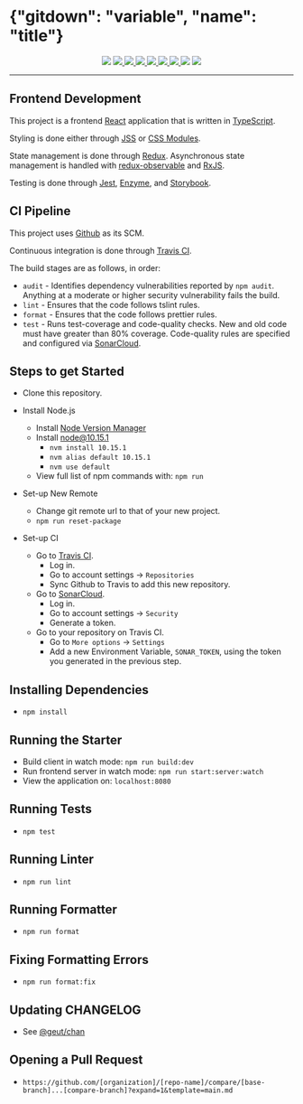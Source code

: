 # {"gitdown": "variable", "name": "title"}
<div align="center">
	<img src="https://img.shields.io/github/package-json/v/{"gitdown": "variable", "name": "repoOrg"}/{"gitdown": "variable", "name": "repoProject"}.svg">
	<a href="https://travis-ci.com/{"gitdown": "variable", "name": "repoOrg"}/{"gitdown": "variable", "name": "repoProject"}">
		<img src="https://travis-ci.com/{"gitdown": "variable", "name": "repoOrg"}/{"gitdown": "variable", "name": "repoProject"}.svg?branch=master">
	</a>
	<a href="https://sonarcloud.io/dashboard?id={"gitdown": "variable", "name": "repoProject"}&branch=master">
		<img src="https://sonarcloud.io/api/project_badges/measure?project={"gitdown": "variable", "name": "repoProject"}&metric=alert_status">
	</a>
	<a href="https://sonarcloud.io/dashboard?id={"gitdown": "variable", "name": "repoProject"}&branch=master">
		<img src="https://sonarcloud.io/api/project_badges/measure?project={"gitdown": "variable", "name": "repoProject"}&metric=coverage">
	</a>
	<a href="https://sonarcloud.io/dashboard?id={"gitdown": "variable", "name": "repoProject"}&branch=master">
		<img src="https://sonarcloud.io/api/project_badges/measure?project={"gitdown": "variable", "name": "repoProject"}&metric=sqale_rating">
	</a>
	<a href="https://sonarcloud.io/dashboard?id={"gitdown": "variable", "name": "repoProject"}&branch=master">
		<img src="https://sonarcloud.io/api/project_badges/measure?project={"gitdown": "variable", "name": "repoProject"}&metric=sqale_index">
	</a>
	<a href="https://sonarcloud.io/dashboard?id={"gitdown": "variable", "name": "repoProject"}&branch=master">
		<img src="https://sonarcloud.io/api/project_badges/measure?project={"gitdown": "variable", "name": "repoProject"}&metric=code_smells">
	</a>
	<img src="https://img.shields.io/github/repo-size/{"gitdown": "variable", "name": "repoOrg"}/{"gitdown": "variable", "name": "repoProject"}.svg">
	<img src="https://img.shields.io/github/issues-pr/{"gitdown": "variable", "name": "repoOrg"}/{"gitdown": "variable", "name": "repoProject"}.svg">
</div>

---

## Frontend Development

This project is a frontend [React](https://reactjs.org/) application that is written in [TypeScript](https://www.typescriptlang.org/).

Styling is done either through [JSS](https://cssinjs.org) or [CSS Modules](https://github.com/css-modules/css-modules).

State management is done through [Redux](https://redux.js.org/). Asynchronous state management is handled with [redux-observable](https://redux-observable.js.org/) and [RxJS](https://rxjs-dev.firebaseapp.com/).

Testing is done through [Jest](https://jestjs.io/), [Enzyme](https://airbnb.io/enzyme/docs/api/), and [Storybook](https://storybook.js.org/).

## CI Pipeline

This project uses [Github](https://github.com/) as its SCM.

Continuous integration is done through [Travis CI](https://travis-ci.org/).

The build stages are as follows, in order:
* `audit` - Identifies dependency vulnerabilities reported by `npm audit`. Anything at a moderate or higher security vulnerability fails the build.
* `lint` - Ensures that the code follows tslint rules.
* `format` - Ensures that the code follows prettier rules.
* `test` - Runs test-coverage and code-quality checks. New and old code must have greater than 80% coverage. Code-quality rules are specified and configured via [SonarCloud](https://sonarcloud.io/).

## Steps to get Started
* Clone this repository.
* Install Node.js
	* Install [Node Version Manager](https://github.com/creationix/nvm)
	* Install node@10.15.1
		* `nvm install 10.15.1`
		* `nvm alias default 10.15.1`
		* `nvm use default`
	* View full list of npm commands with: `npm run`
* Set-up New Remote
	* Change git remote url to that of your new project.
	* `npm run reset-package`

* Set-up CI
	* Go to [Travis CI](https://travis-ci.com/).
		* Log in.
		* Go to account settings -> `Repositories`
		* Sync Github to Travis to add this new repository.
	* Go to [SonarCloud](sonarcloud.io).
		* Log in.
		* Go to account settings -> `Security`
		* Generate a token.
	* Go to your repository on Travis CI.
		* Go to `More options` -> `Settings`
		* Add a new Environment Variable, `SONAR_TOKEN`, using the token you generated in the 	previous step.

## Installing Dependencies
* `npm install`

## Running the Starter
* Build client in watch mode: `npm run build:dev`
* Run frontend server in watch mode: `npm run start:server:watch`
* View the application on: `localhost:8080`

## Running Tests
* `npm test`

## Running Linter
* `npm run lint`

## Running Formatter
* `npm run format`

## Fixing Formatting Errors
* `npm run format:fix`

## Updating CHANGELOG
* See [@geut/chan](https://github.com/geut/chan)

## Opening a Pull Request
- `https://github.com/[organization]/[repo-name]/compare/[base-branch]...[compare-branch]?expand=1&template=main.md`